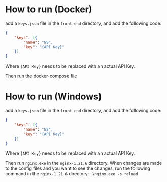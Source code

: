 # How to run (Docker)
add a `keys.json` file in the `front-end` directory, and add the following code:
```json
{
    "keys": [{
        "name": "NS",
        "key": "{API Key}"
    }]
}
```
Where `{API Key}` needs to be replaced with an actual API Key.

Then run the docker-compose file

# How to run (Windows)
add a `keys.json` file in the `front-end` directory, and add the following code:
```json
{
    "keys": [{
        "name": "NS",
        "key": "{API Key}"
    }]
}
```
Where `{API Key}` needs to be replaced with an actual API Key.

Then run `nginx.exe` in the `nginx-1.21.6` directory.
When changes are made to the config files and you want to see the changes, run the following command in the `nginx-1.21.6` directory: `.\nginx.exe -s reload`
